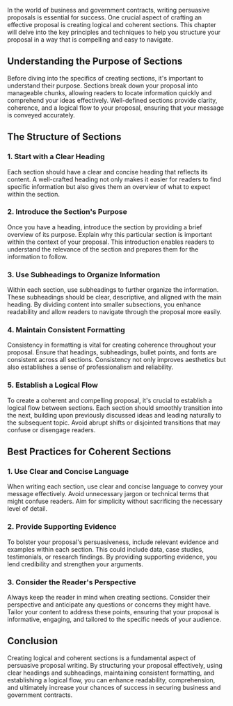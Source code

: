 
In the world of business and government contracts, writing persuasive proposals is essential for success. One crucial aspect of crafting an effective proposal is creating logical and coherent sections. This chapter will delve into the key principles and techniques to help you structure your proposal in a way that is compelling and easy to navigate.

Understanding the Purpose of Sections
-------------------------------------

Before diving into the specifics of creating sections, it's important to understand their purpose. Sections break down your proposal into manageable chunks, allowing readers to locate information quickly and comprehend your ideas effectively. Well-defined sections provide clarity, coherence, and a logical flow to your proposal, ensuring that your message is conveyed accurately.

The Structure of Sections
-------------------------

### 1. Start with a Clear Heading

Each section should have a clear and concise heading that reflects its content. A well-crafted heading not only makes it easier for readers to find specific information but also gives them an overview of what to expect within the section.

### 2. Introduce the Section's Purpose

Once you have a heading, introduce the section by providing a brief overview of its purpose. Explain why this particular section is important within the context of your proposal. This introduction enables readers to understand the relevance of the section and prepares them for the information to follow.

### 3. Use Subheadings to Organize Information

Within each section, use subheadings to further organize the information. These subheadings should be clear, descriptive, and aligned with the main heading. By dividing content into smaller subsections, you enhance readability and allow readers to navigate through the proposal more easily.

### 4. Maintain Consistent Formatting

Consistency in formatting is vital for creating coherence throughout your proposal. Ensure that headings, subheadings, bullet points, and fonts are consistent across all sections. Consistency not only improves aesthetics but also establishes a sense of professionalism and reliability.

### 5. Establish a Logical Flow

To create a coherent and compelling proposal, it's crucial to establish a logical flow between sections. Each section should smoothly transition into the next, building upon previously discussed ideas and leading naturally to the subsequent topic. Avoid abrupt shifts or disjointed transitions that may confuse or disengage readers.

Best Practices for Coherent Sections
------------------------------------

### 1. Use Clear and Concise Language

When writing each section, use clear and concise language to convey your message effectively. Avoid unnecessary jargon or technical terms that might confuse readers. Aim for simplicity without sacrificing the necessary level of detail.

### 2. Provide Supporting Evidence

To bolster your proposal's persuasiveness, include relevant evidence and examples within each section. This could include data, case studies, testimonials, or research findings. By providing supporting evidence, you lend credibility and strengthen your arguments.

### 3. Consider the Reader's Perspective

Always keep the reader in mind when creating sections. Consider their perspective and anticipate any questions or concerns they might have. Tailor your content to address these points, ensuring that your proposal is informative, engaging, and tailored to the specific needs of your audience.

Conclusion
----------

Creating logical and coherent sections is a fundamental aspect of persuasive proposal writing. By structuring your proposal effectively, using clear headings and subheadings, maintaining consistent formatting, and establishing a logical flow, you can enhance readability, comprehension, and ultimately increase your chances of success in securing business and government contracts.
